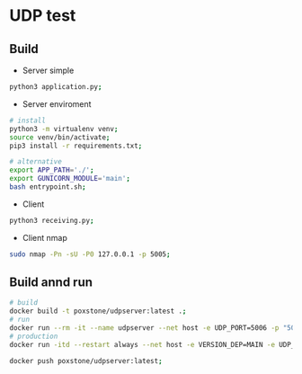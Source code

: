 # UDP test

## Build
- Server simple
```bash
python3 application.py;
```
- Server enviroment
```bash
# install
python3 -m virtualenv venv;
source venv/bin/activate;
pip3 install -r requirements.txt;

# alternative
export APP_PATH='./';
export GUNICORN_MODULE='main';
bash entrypoint.sh;
```
- Client
```bash
python3 receiving.py;
```
- Client nmap
```bash
sudo nmap -Pn -sU -P0 127.0.0.1 -p 5005;
```

## Build annd run
```bash
# build
docker build -t poxstone/udpserver:latest .;
# run
docker run --rm -it --name udpserver --net host -e UDP_PORT=5006 -p "5006:5006/udp" poxstone/udpserver:latest;
# production
docker run -itd --restart always --net host -e VERSION_DEP=MAIN -e UDP_PORT=5006 -p "5006:5006/udp" poxstone/udpserver:latest;
```

```bash
docker push poxstone/udpserver:latest;
```
